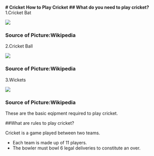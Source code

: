 **# Cricket**
**How to Play Cricket**
**## What do you need to play cricket?**
1.Cricket Bat

![](https://upload.wikimedia.org/wikipedia/commons/thumb/c/c6/A_modern_Cricket_bat_%28back_view%29.jpg/800px-A_modern_Cricket_bat_%28back_view%29.jpg)

### Source of Picture:Wikipedia

2.Cricket Ball

![](https://upload.wikimedia.org/wikipedia/commons/thumb/f/f5/A_Cricket_ball.jpg/800px-A_Cricket_ball.jpg)

### Source of Picture:Wikipedia

3.Wickets

![](https://upload.wikimedia.org/wikipedia/commons/1/17/Wicket.jpg)

### Source of Picture:Wikipedia

These are the basic eqipment required to play cricket.

##What are rules to play cricket?

Cricket is a game played between two teams.

- Each team is made up of 11 players.
- The bowler must bowl 6 legal deliveries to constitute an over.





